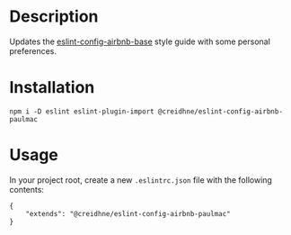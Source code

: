 # Description
Updates the [eslint-config-airbnb-base](https://www.npmjs.com/package/eslint-config-airbnb-base) style guide with some personal preferences.

# Installation

```
npm i -D eslint eslint-plugin-import @creidhne/eslint-config-airbnb-paulmac
```

# Usage
In your project root, create a new `.eslintrc.json` file with the following contents:

```
{
    "extends": "@creidhne/eslint-config-airbnb-paulmac"
}
```
